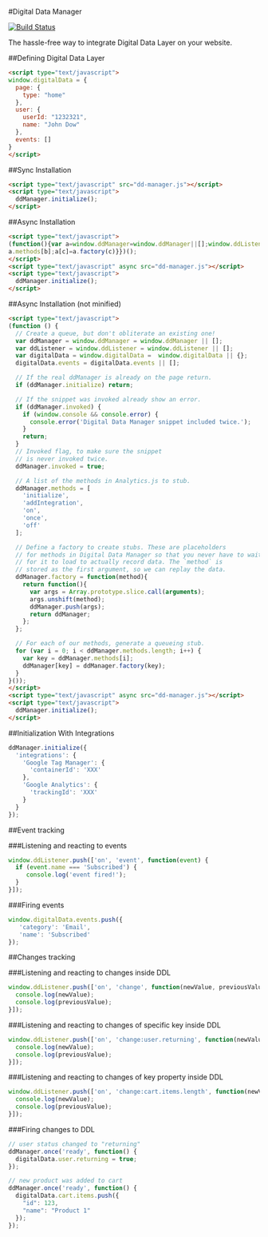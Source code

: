 #Digital Data Manager

[![Build Status](https://travis-ci.org/driveback/digital-data-manager.svg?branch=master)](https://travis-ci.org/driveback/digital-data-manager)

The hassle-free way to integrate Digital Data Layer on your website.

##Defining Digital Data Layer
```html
<script type="text/javascript">
window.digitalData = {
  page: {
    type: "home"
  },
  user: {
    userId: "1232321",
    name: "John Dow"
  },
  events: []
}
</script>
```

##Sync Installation
```html
<script type="text/javascript" src="dd-manager.js"></script>
<script type="text/javascript">
  ddManager.initialize();
</script>
```

##Async Installation
```html
<script type="text/javascript">
(function(){var a=window.ddManager=window.ddManager||[];window.ddListener=window.ddListener||[];var b=window.digitalData=window.digitalData||{};b.events=b.events||[];if(!a.initialize)if(a.invoked)window.console&&console.error&&console.error("Digital Data Manager snippet included twice.");else for(a.invoked=!0,a.methods=["initialize","addIntegration","on","once","off"],a.factory=function(b){return function(){var c=Array.prototype.slice.call(arguments);c.unshift(b);a.push(c);return a}},b=0;b<a.methods.length;b++){var c=
a.methods[b];a[c]=a.factory(c)}})();
</script>
<script type="text/javascript" async src="dd-manager.js"></script>
<script type="text/javascript">
  ddManager.initialize();
</script>
```

##Async Installation (not minified)

```html
<script type="text/javascript">
(function () {
  // Create a queue, but don't obliterate an existing one!
  var ddManager = window.ddManager = window.ddManager || [];
  var ddListener = window.ddListener = window.ddListener || [];
  var digitalData = window.digitalData =  window.digitalData || {};
  digitalData.events = digitalData.events || [];

  // If the real ddManager is already on the page return.
  if (ddManager.initialize) return;

  // If the snippet was invoked already show an error.
  if (ddManager.invoked) {
    if (window.console && console.error) {
      console.error('Digital Data Manager snippet included twice.');
    }
    return;
  }
  // Invoked flag, to make sure the snippet
  // is never invoked twice.
  ddManager.invoked = true;

  // A list of the methods in Analytics.js to stub.
  ddManager.methods = [
    'initialize',
    'addIntegration',
    'on',
    'once',
    'off'
  ];

  // Define a factory to create stubs. These are placeholders
  // for methods in Digital Data Manager so that you never have to wait
  // for it to load to actually record data. The `method` is
  // stored as the first argument, so we can replay the data.
  ddManager.factory = function(method){
    return function(){
      var args = Array.prototype.slice.call(arguments);
      args.unshift(method);
      ddManager.push(args);
      return ddManager;
    };
  };

  // For each of our methods, generate a queueing stub.
  for (var i = 0; i < ddManager.methods.length; i++) {
    var key = ddManager.methods[i];
    ddManager[key] = ddManager.factory(key);
  }
}());
</script>
<script type="text/javascript" async src="dd-manager.js"></script>
<script type="text/javascript">
  ddManager.initialize();
</script>
```


##Initialization With Integrations
```javascript
ddManager.initialize({
  'integrations': {
    'Google Tag Manager': {
      'containerId': 'XXX'
    },
    'Google Analytics': {
      'trackingId': 'XXX'
    }
  }
});
```

##Event tracking

###Listening and reacting to events

```javascript
window.ddListener.push(['on', 'event', function(event) {
  if (event.name === 'Subscribed') {
     console.log('event fired!');
  }
}]);
```

###Firing events
```javascript
window.digitalData.events.push({
   'category': 'Email',
   'name': 'Subscribed'
});
```

##Changes tracking

###Listening and reacting to changes inside DDL

```javascript
window.ddListener.push(['on', 'change', function(newValue, previousValue) {
  console.log(newValue);
  console.log(previousValue);
}]);
```

###Listening and reacting to changes of specific key inside DDL

```javascript
window.ddListener.push(['on', 'change:user.returning', function(newValue, previousValue) {
  console.log(newValue);
  console.log(previousValue);
}]);
```

###Listening and reacting to changes of key property inside DDL

```javascript
window.ddListener.push(['on', 'change:cart.items.length', function(newValue, previousValue) {
  console.log(newValue);
  console.log(previousValue);
}]);
```

###Firing changes to DDL

```javascript
// user status changed to "returning"
ddManager.once('ready', function() {
  digitalData.user.returning = true;
});
```

```javascript
// new product was added to cart
ddManager.once('ready', function() {
  digitalData.cart.items.push({
    "id": 123,
    "name": "Product 1"
  });
});
```
